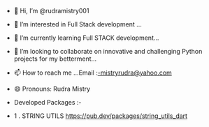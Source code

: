 - 👋 Hi, I’m @rudramistry001
- 👀 I’m interested in Full Stack development ...
- 🌱 I’m currently learning  Full STACK development...
- 💞️ I’m looking to collaborate on  innovative and challenging Python projects for my betterment...
- 📫 How to reach me ...Email :-mistryrudra@yahoo.com
- 😄 Pronouns: Rudra Mistry

- Developed Packages :-
- 1 . STRING UTILS https://pub.dev/packages/string_utils_dart

<!---
rudramistry001/rudramistry001 is a ✨ special ✨ repository because its `README.md` (this file) appears on your GitHub profile.
You can click the Preview link to take a look at your changes.
--->
